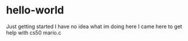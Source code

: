# hello-world
Just getting started
I have no idea what im doing here
I came here to get help with cs50 mario.c 
